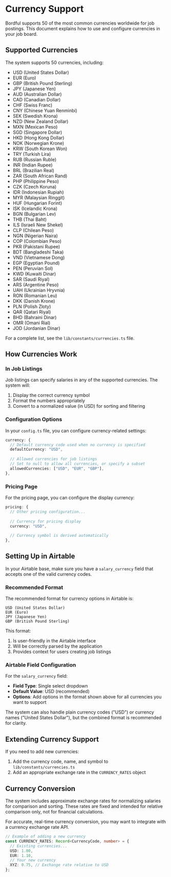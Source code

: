 # Currency Support

Bordful supports 50 of the most common currencies worldwide for job postings. This document explains how to use and configure currencies in your job board.

## Supported Currencies

The system supports 50 currencies, including:

- USD (United States Dollar)
- EUR (Euro)
- GBP (British Pound Sterling)
- JPY (Japanese Yen)
- AUD (Australian Dollar)
- CAD (Canadian Dollar)
- CHF (Swiss Franc)
- CNY (Chinese Yuan Renminbi)
- SEK (Swedish Krona)
- NZD (New Zealand Dollar)
- MXN (Mexican Peso)
- SGD (Singapore Dollar)
- HKD (Hong Kong Dollar)
- NOK (Norwegian Krone)
- KRW (South Korean Won)
- TRY (Turkish Lira)
- RUB (Russian Ruble)
- INR (Indian Rupee)
- BRL (Brazilian Real)
- ZAR (South African Rand)
- PHP (Philippine Peso)
- CZK (Czech Koruna)
- IDR (Indonesian Rupiah)
- MYR (Malaysian Ringgit)
- HUF (Hungarian Forint)
- ISK (Icelandic Krona)
- BGN (Bulgarian Lev)
- THB (Thai Baht)
- ILS (Israeli New Shekel)
- CLP (Chilean Peso)
- NGN (Nigerian Naira)
- COP (Colombian Peso)
- PKR (Pakistani Rupee)
- BDT (Bangladeshi Taka)
- VND (Vietnamese Dong)
- EGP (Egyptian Pound)
- PEN (Peruvian Sol)
- KWD (Kuwaiti Dinar)
- SAR (Saudi Riyal)
- ARS (Argentine Peso)
- UAH (Ukrainian Hryvnia)
- RON (Romanian Leu)
- DKK (Danish Krone)
- PLN (Polish Zloty)
- QAR (Qatari Riyal)
- BHD (Bahraini Dinar)
- OMR (Omani Rial)
- JOD (Jordanian Dinar)

For a complete list, see the `lib/constants/currencies.ts` file.

## How Currencies Work

### In Job Listings

Job listings can specify salaries in any of the supported currencies. The system will:

1. Display the correct currency symbol
2. Format the numbers appropriately
3. Convert to a normalized value (in USD) for sorting and filtering

### Configuration Options

In your `config.ts` file, you can configure currency-related settings:

```typescript
currency: {
  // Default currency code used when no currency is specified
  defaultCurrency: "USD",
  
  // Allowed currencies for job listings
  // Set to null to allow all currencies, or specify a subset
  allowedCurrencies: ["USD", "EUR", "GBP"],
},
```

### Pricing Page

For the pricing page, you can configure the display currency:

```typescript
pricing: {
  // Other pricing configuration...
  
  // Currency for pricing display
  currency: "USD",
  
  // Currency symbol is derived automatically
},
```

## Setting Up in Airtable

In your Airtable base, make sure you have a `salary_currency` field that accepts one of the valid currency codes.

### Recommended Format

The recommended format for currency options in Airtable is:

```
USD (United States Dollar)
EUR (Euro)
JPY (Japanese Yen)
GBP (British Pound Sterling)
```

This format:
1. Is user-friendly in the Airtable interface
2. Will be correctly parsed by the application
3. Provides context for users creating job listings

### Airtable Field Configuration

For the `salary_currency` field:
- **Field Type**: Single select dropdown
- **Default Value**: USD (recommended)
- **Options**: Add options in the format shown above for all currencies you want to support

The system can also handle plain currency codes ("USD") or currency names ("United States Dollar"), but the combined format is recommended for clarity.

## Extending Currency Support

If you need to add new currencies:

1. Add the currency code, name, and symbol to `lib/constants/currencies.ts`
2. Add an appropriate exchange rate in the `CURRENCY_RATES` object

## Currency Conversion

The system includes approximate exchange rates for normalizing salaries for comparison and sorting. These rates are fixed and intended for relative comparison only, not for financial calculations.

For accurate, real-time currency conversion, you may want to integrate with a currency exchange rate API.

```typescript
// Example of adding a new currency
const CURRENCY_RATES: Record<CurrencyCode, number> = {
  // Existing currencies...
  USD: 1.00,
  EUR: 1.10,
  // Your new currency
  XYZ: 0.75, // Exchange rate relative to USD
};
``` 